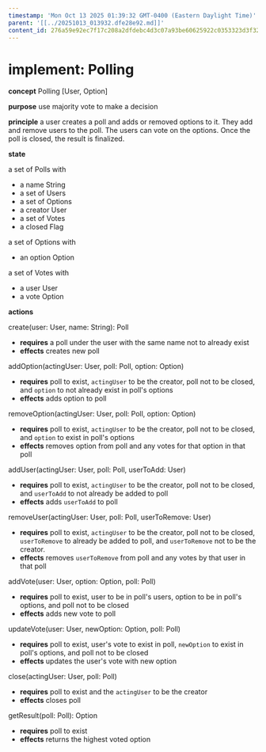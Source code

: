 ```yaml
---
timestamp: 'Mon Oct 13 2025 01:39:32 GMT-0400 (Eastern Daylight Time)'
parent: '[[../20251013_013932.dfe28e92.md]]'
content_id: 276a59e92ec7f17c208a2dfdebc4d3c07a93be60625922c0353323d3f3260f82
---
```


# implement: Polling

**concept** Polling \[User, Option]

**purpose** use majority vote to make a decision

**principle** a user creates a poll and adds or removed options to it.
They add and remove users to the poll. The users can vote on the options. Once the
poll is closed, the result is finalized.

**state**

a set of Polls with

* a name String
* a set of Users
* a set of Options
* a creator User
* a set of Votes
* a closed Flag

a set of Options with

* an option Option

a set of Votes with

* a user User
* a vote Option

**actions**

create(user: User, name: String): Poll

* **requires** a poll under the user with the same name not to already exist
* **effects** creates new poll

addOption(actingUser: User, poll: Poll, option: Option)

* **requires** poll to exist, `actingUser` to be the creator, poll not to be closed, and `option` to not already exist in poll's options
* **effects** adds option to poll

removeOption(actingUser: User, poll: Poll, option: Option)

* **requires** poll to exist, `actingUser` to be the creator, poll not to be closed, and `option` to exist in poll's options
* **effects** removes option from poll and any votes for that option in that poll

addUser(actingUser: User, poll: Poll, userToAdd: User)

* **requires** poll to exist, `actingUser` to be the creator, poll not to be closed, and `userToAdd` to not already be added to poll
* **effects** adds `userToAdd` to poll

removeUser(actingUser: User, poll: Poll, userToRemove: User)

* **requires** poll to exist, `actingUser` to be the creator, poll not to be closed, `userToRemove` to already be added to poll, and `userToRemove` not to be the creator.
* **effects** removes `userToRemove` from poll and any votes by that user in that poll

addVote(user: User, option: Option, poll: Poll)

* **requires** poll to exist, user to be in poll's users, option to be in poll's options, and poll not to be closed
* **effects** adds new vote to poll

updateVote(user: User, newOption: Option, poll: Poll)

* **requires** poll to exist, user's vote to exist in poll, `newOption` to exist in poll's options, and poll not to be closed
* **effects** updates the user's vote with new option

close(actingUser: User, poll: Poll)

* **requires** poll to exist and the `actingUser` to be the creator
* **effects** closes poll

getResult(poll: Poll): Option

* **requires** poll to exist
* **effects** returns the highest voted option
